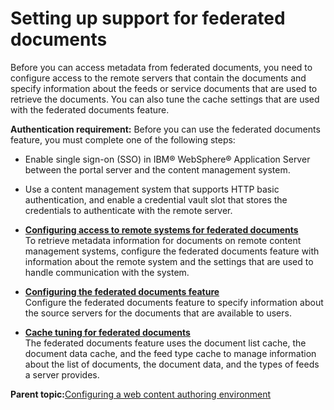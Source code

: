 # Setting up support for federated documents

Before you can access metadata from federated documents, you need to configure access to the remote servers that contain the documents and specify information about the feeds or service documents that are used to retrieve the documents. You can also tune the cache settings that are used with the federated documents feature.

**Authentication requirement:** Before you can use the federated documents feature, you must complete one of the following steps:

-   Enable single sign-on \(SSO\) in IBM® WebSphere® Application Server between the portal server and the content management system.
-   Use a content management system that supports HTTP basic authentication, and enable a credential vault slot that stores the credentials to authenticate with the remote server.

-   **[Configuring access to remote systems for federated documents](../wcm/wcm_dev_feddocs_cfgcoll.md)**  
To retrieve metadata information for documents on remote content management systems, configure the federated documents feature with information about the remote system and the settings that are used to handle communication with the system.
-   **[Configuring the federated documents feature](../wcm/wcm_dev_feddocs_cfgfeddocs.md)**  
Configure the federated documents feature to specify information about the source servers for the documents that are available to users.
-   **[Cache tuning for federated documents](../wcm/wcm_dev_feddocs_cache.md)**  
The federated documents feature uses the document list cache, the document data cache, and the feed type cache to manage information about the list of documents, the document data, and the types of feeds a server provides.

**Parent topic:**[Configuring a web content authoring environment](../wcm/wcm_install_cfgauthoring.md)

